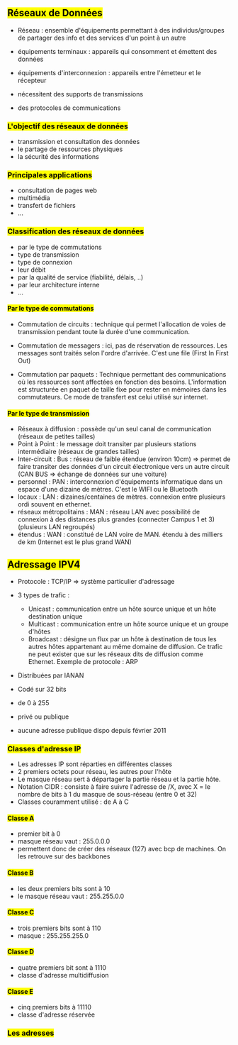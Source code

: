 ## <mark class="hltr-green format">Réseaux de Données</mark>
- Réseau : ensemble d'équipements permettant à des individus/groupes de partager des info et des services d'un point à un autre

- équipements terminaux : appareils qui consomment et émettent des données
- équipements d'interconnexion : appareils entre l'émetteur et le récepteur

- nécessitent des supports de transmissions
- des protocoles de communications

### <mark class="hltr-pink format">L'objectif des réseaux de données</mark>

- transmission et consultation des données
- le partage de ressources physiques
- la sécurité des informations

### <mark class="hltr-pink format">Principales applications</mark>

- consultation de pages web
- multimédia
- transfert de fichiers
- ...

### <mark class="hltr-pink format">Classification des réseaux de données</mark>

- par le type de commutations
- type de transmission
- type de connexion
- leur débit
- par la qualité de service (fiabilité, délais, ..)
- par leur architecture interne
- ...

#### <mark class="hltr-blue format">Par le type de commutations</mark>

- Commutation de circuits : technique qui permet l'allocation de voies de transmission pendant toute la durée d'une communication.

- Commutation de messagers : ici, pas de réservation de ressources. Les messages sont traités selon l'ordre d'arrivée. C'est une file (First In First Out)

- Commutation par paquets : Technique permettant des communications où les ressources sont affectées en fonction des besoins. L'information est structurée en paquet de taille fixe pour rester en mémoires dans les commutateurs. Ce mode de transfert est celui utilisé sur internet.


#### <mark class="hltr-blue format">Par le type de transmission</mark>

- Réseaux à diffusion : possède qu'un seul canal de communication (réseaux de petites tailles)
- Point à Point : le message doit transiter par plusieurs stations intermédiaire (réseaux de grandes tailles)
- Inter-circuit : Bus : réseau de faible étendue (environ 10cm) => permet de faire transiter des données d'un circuit électronique vers un autre circuit (CAN BUS => échange de données sur une voiture)
- personnel : PAN : interconnexion d'équipements informatique dans un espace d'une dizaine de mètres. C'est le WIFI ou le Bluetooth
- locaux : LAN : dizaines/centaines de mètres. connexion entre plusieurs ordi souvent en ethernet.
- réseaux métropolitains : MAN : réseau LAN avec possibilité de connexion à des distances plus grandes (connecter Campus 1 et 3) (plusieurs LAN regroupés)
- étendus : WAN : constitué de LAN voire de MAN. étendu à des milliers de km (Internet est le plus grand WAN)

## <mark class="hltr-green format">Adressage IPV4</mark>

- Protocole : TCP/IP => système particulier d'adressage

- 3 types de trafic :
	- Unicast : communication entre un hôte source unique et un hôte destination unique
	- Multicast : communication entre un hôte source unique et un groupe d'hôtes
	- Broadcast : désigne un flux par un hôte à destination de tous les autres hôtes appartenant au même domaine de diffusion. Ce trafic ne peut exister que sur les réseaux dits de diffusion comme Ethernet. Exemple de protocole : ARP

- Distribuées par IANAN
- Codé sur 32 bits
- de 0 à 255
- privé ou publique
- aucune adresse publique dispo depuis février 2011

### <mark class="hltr-pink format">Classes d'adresse IP</mark>

- Les adresses IP sont réparties en différentes classes
- 2 premiers octets pour réseau, les autres pour l'hôte
- Le masque réseau sert à départager la partie réseau et la partie hôte.
- Notation CIDR : consiste à faire suivre l'adresse de /X, avec X = le nombre de bits à 1 du masque de sous-réseau (entre 0 et 32)
- Classes couramment utilisé : de A à C

#### <mark class="hltr-blue format">Classe A</mark>

- premier bit à 0
- masque réseau vaut : 255.0.0.0
- permettent donc de créer des réseaux (127) avec bcp de machines. On les retrouve sur des backbones

#### <mark class="hltr-blue format">Classe B</mark>

- les deux premiers bits sont à 10
- le masque réseau vaut : 255.255.0.0
#### <mark class="hltr-blue format">Classe C</mark>

- trois premiers bits sont à 110
- masque : 255.255.255.0

#### <mark class="hltr-blue format">Classe D</mark>
- quatre premiers bit sont à 1110
- classe d'adresse multidiffusion
#### <mark class="hltr-blue format">Classe E</mark>
- cinq premiers bits à 11110
- classe d'adresse réservée


### <mark class="hltr-pink format">Les adresses </mark>